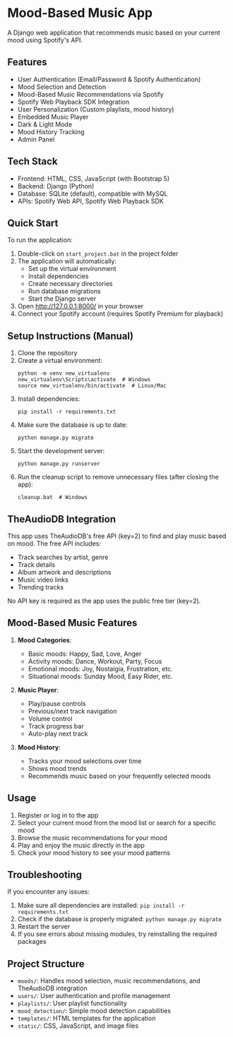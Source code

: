 # Mood-Based Music App

A Django web application that recommends music based on your current mood using Spotify's API.

## Features

- User Authentication (Email/Password & Spotify Authentication)
- Mood Selection and Detection
- Mood-Based Music Recommendations via Spotify
- Spotify Web Playback SDK Integration
- User Personalization (Custom playlists, mood history)
- Embedded Music Player
- Dark & Light Mode
- Mood History Tracking
- Admin Panel

## Tech Stack

- Frontend: HTML, CSS, JavaScript (with Bootstrap 5)
- Backend: Django (Python)
- Database: SQLite (default), compatible with MySQL
- APIs: Spotify Web API, Spotify Web Playback SDK

## Quick Start

To run the application:

1. Double-click on `start_project.bat` in the project folder
2. The application will automatically:
   - Set up the virtual environment
   - Install dependencies
   - Create necessary directories
   - Run database migrations
   - Start the Django server
3. Open http://127.0.0.1:8000/ in your browser
4. Connect your Spotify account (requires Spotify Premium for playback)

## Setup Instructions (Manual)

1. Clone the repository
2. Create a virtual environment:
   ```
   python -m venv new_virtualenv
   new_virtualenv\Scripts\activate  # Windows
   source new_virtualenv/bin/activate  # Linux/Mac
   ```
3. Install dependencies:
   ```
   pip install -r requirements.txt
   ```
4. Make sure the database is up to date:
   ```
   python manage.py migrate
   ```
5. Start the development server:
   ```
   python manage.py runserver
   ```
6. Run the cleanup script to remove unnecessary files (after closing the app):
   ```
   cleanup.bat  # Windows
   ```

## TheAudioDB Integration

This app uses TheAudioDB's free API (key=2) to find and play music based on mood. The free API includes:
- Track searches by artist, genre
- Track details
- Album artwork and descriptions
- Music video links
- Trending tracks

No API key is required as the app uses the public free tier (key=2).

## Mood-Based Music Features

1. **Mood Categories**:
   - Basic moods: Happy, Sad, Love, Anger
   - Activity moods: Dance, Workout, Party, Focus
   - Emotional moods: Joy, Nostalgia, Frustration, etc.
   - Situational moods: Sunday Mood, Easy Rider, etc.

2. **Music Player**:
   - Play/pause controls
   - Previous/next track navigation
   - Volume control
   - Track progress bar
   - Auto-play next track

3. **Mood History**:
   - Tracks your mood selections over time
   - Shows mood trends
   - Recommends music based on your frequently selected moods

## Usage

1. Register or log in to the app
2. Select your current mood from the mood list or search for a specific mood
3. Browse the music recommendations for your mood
4. Play and enjoy the music directly in the app
5. Check your mood history to see your mood patterns

## Troubleshooting

If you encounter any issues:

1. Make sure all dependencies are installed: `pip install -r requirements.txt`
2. Check if the database is properly migrated: `python manage.py migrate`
3. Restart the server
4. If you see errors about missing modules, try reinstalling the required packages

## Project Structure

- `moods/`: Handles mood selection, music recommendations, and TheAudioDB integration
- `users/`: User authentication and profile management
- `playlists/`: User playlist functionality
- `mood_detection/`: Simple mood detection capabilities
- `templates/`: HTML templates for the application
- `static/`: CSS, JavaScript, and image files
